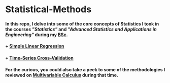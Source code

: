 # Statistical-Methods

#### In this repo, I delve into some of the core concepts of **Statistics** I took in the courses _"Statistics"_ and _"Advanced Statistics and Applications in Engineering"_ during my [BSc](https://github.com/GBlanch/Portfolio/blob/main/0.Files/A.Transcripts/0.WES%20Course-by-Course%20report/readme.md). 

#### + [Simple Linear Regression](https://github.com/GBlanch/Statistical-Methods/blob/main/0.Simple%20Linear%20Regression/Cost-Loss%20Funct.%20and%20BGD.ipynb)
#### + [Time-Series Cross-Validation](https://github.com/GBlanch/Statistical-Methods/tree/main/1.Time-Series%20Cross-Validation)



#### For the curious, you could also take a peek to some of the methodologies I reviewed on **[Multivariable Calculus](https://github.com/GBlanch/Multivar.-calculus-on-AFM/tree/main#potential-flow)** during that time.
